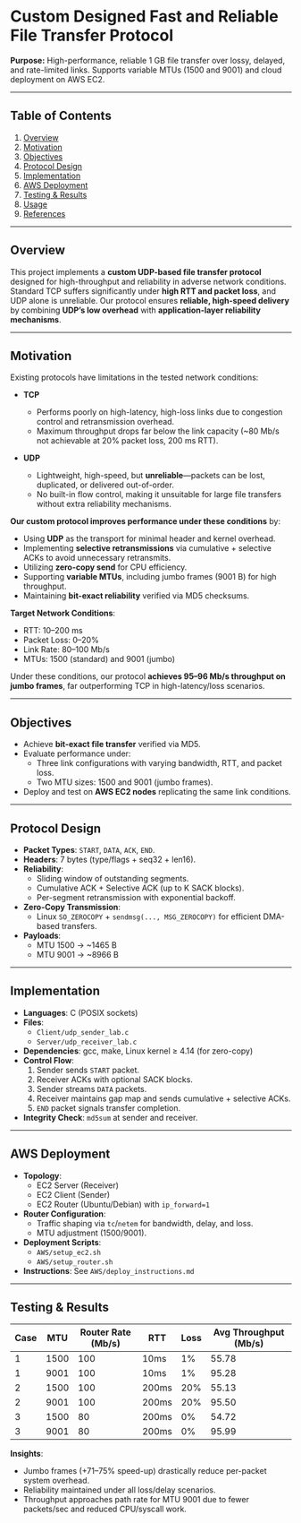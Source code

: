 # Custom Designed Fast and Reliable File Transfer Protocol
  
**Purpose:** High-performance, reliable 1 GB file transfer over lossy, delayed, and rate-limited links. Supports variable MTUs (1500 and 9001) and cloud deployment on AWS EC2.

---

## Table of Contents
1. [Overview](#overview)
2. [Motivation](#motivation)
3. [Objectives](#objectives)
4. [Protocol Design](#protocol-design)
5. [Implementation](#implementation)
6. [AWS Deployment](#aws-deployment)
7. [Testing & Results](#testing--results)
8. [Usage](#usage)
9. [References](#references)

---

## Overview
This project implements a **custom UDP-based file transfer protocol** designed for high-throughput and reliability in adverse network conditions. Standard TCP suffers significantly under **high RTT and packet loss**, and UDP alone is unreliable. Our protocol ensures **reliable, high-speed delivery** by combining **UDP’s low overhead** with **application-layer reliability mechanisms**.

---

## Motivation
Existing protocols have limitations in the tested network conditions:

- **TCP**
  - Performs poorly on high-latency, high-loss links due to congestion control and retransmission overhead.
  - Maximum throughput drops far below the link capacity (~80 Mb/s not achievable at 20% packet loss, 200 ms RTT).

- **UDP**
  - Lightweight, high-speed, but **unreliable**—packets can be lost, duplicated, or delivered out-of-order.
  - No built-in flow control, making it unsuitable for large file transfers without extra reliability mechanisms.

**Our custom protocol improves performance under these conditions** by:
- Using **UDP** as the transport for minimal header and kernel overhead.
- Implementing **selective retransmissions** via cumulative + selective ACKs to avoid unnecessary retransmits.
- Utilizing **zero-copy send** for CPU efficiency.
- Supporting **variable MTUs**, including jumbo frames (9001 B) for high throughput.
- Maintaining **bit-exact reliability** verified via MD5 checksums.

**Target Network Conditions**:
- RTT: 10–200 ms
- Packet Loss: 0–20%
- Link Rate: 80–100 Mb/s
- MTUs: 1500 (standard) and 9001 (jumbo)

Under these conditions, our protocol **achieves 95–96 Mb/s throughput on jumbo frames**, far outperforming TCP in high-latency/loss scenarios.

---

## Objectives
- Achieve **bit-exact file transfer** verified via MD5.
- Evaluate performance under:
  - Three link configurations with varying bandwidth, RTT, and packet loss.
  - Two MTU sizes: 1500 and 9001 (jumbo frames).
- Deploy and test on **AWS EC2 nodes** replicating the same link conditions.

---

## Protocol Design
- **Packet Types**: `START`, `DATA`, `ACK`, `END`.
- **Headers**: 7 bytes (type/flags + seq32 + len16).
- **Reliability**:
  - Sliding window of outstanding segments.
  - Cumulative ACK + Selective ACK (up to K SACK blocks).
  - Per-segment retransmission with exponential backoff.
- **Zero-Copy Transmission**:
  - Linux `SO_ZEROCOPY` + `sendmsg(..., MSG_ZEROCOPY)` for efficient DMA-based transfers.
- **Payloads**:
  - MTU 1500 → ~1465 B
  - MTU 9001 → ~8966 B

---

## Implementation
- **Languages**: C (POSIX sockets)
- **Files**:
  - `Client/udp_sender_lab.c`
  - `Server/udp_receiver_lab.c`
- **Dependencies**: gcc, make, Linux kernel ≥ 4.14 (for zero-copy)
- **Control Flow**:
  1. Sender sends `START` packet.
  2. Receiver ACKs with optional SACK blocks.
  3. Sender streams `DATA` packets.
  4. Receiver maintains gap map and sends cumulative + selective ACKs.
  5. `END` packet signals transfer completion.
- **Integrity Check**: `md5sum` at sender and receiver.

---

## AWS Deployment
- **Topology**:
  - EC2 Server (Receiver)
  - EC2 Client (Sender)
  - EC2 Router (Ubuntu/Debian) with `ip_forward=1`
- **Router Configuration**:
  - Traffic shaping via `tc`/`netem` for bandwidth, delay, and loss.
  - MTU adjustment (1500/9001).
- **Deployment Scripts**:
  - `AWS/setup_ec2.sh`
  - `AWS/setup_router.sh`
- **Instructions**: See `AWS/deploy_instructions.md`

---

## Testing & Results
| Case | MTU  | Router Rate (Mb/s) | RTT  | Loss | Avg Throughput (Mb/s) |
|------|------|------------------|------|------|---------------------|
| 1    | 1500 | 100              | 10ms | 1%   | 55.78               |
| 1    | 9001 | 100              | 10ms | 1%   | 95.28               |
| 2    | 1500 | 100              | 200ms| 20%  | 55.13               |
| 2    | 9001 | 100              | 200ms| 20%  | 95.50               |
| 3    | 1500 | 80               | 200ms| 0%   | 54.72               |
| 3    | 9001 | 80               | 200ms| 0%   | 95.99               |

**Insights**:
- Jumbo frames (+71–75% speed-up) drastically reduce per-packet system overhead.
- Reliability maintained under all loss/delay scenarios.
- Throughput approaches path rate for MTU 9001 due to fewer packets/sec and reduced CPU/syscall work.

